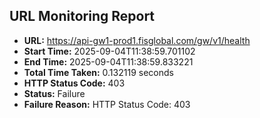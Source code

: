 ## URL Monitoring Report

- **URL:** https://api-gw1-prod1.fisglobal.com/gw/v1/health
- **Start Time:** 2025-09-04T11:38:59.701102
- **End Time:** 2025-09-04T11:38:59.833221
- **Total Time Taken:** 0.132119 seconds
- **HTTP Status Code:** 403
- **Status:** Failure
- **Failure Reason:** HTTP Status Code: 403
